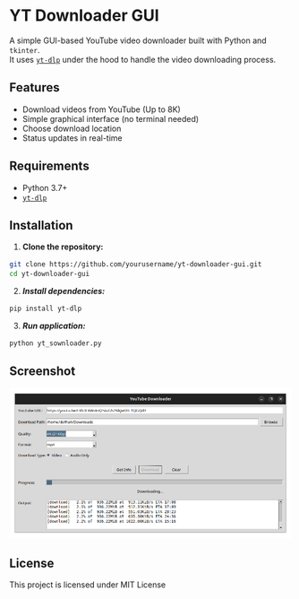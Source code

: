 # YT Downloader GUI

A simple GUI-based YouTube video downloader built with Python and `tkinter`.  
It uses [`yt-dlp`](https://github.com/yt-dlp/yt-dlp) under the hood to handle the video downloading process.

## Features

- Download videos from YouTube (Up to 8K)
- Simple graphical interface (no terminal needed)
- Choose download location
- Status updates in real-time

## Requirements

- Python 3.7+
- [`yt-dlp`](https://github.com/yt-dlp/yt-dlp)

## Installation

1. **Clone the repository:**

```bash
git clone https://github.com/yourusername/yt-downloader-gui.git
cd yt-downloader-gui
```

2. ***Install dependencies:***
```bash
pip install yt-dlp
```
 
3. ***Run application:***
```bash
python yt_sownloader.py
```

## Screenshot
![Nama alternatif](img/Sc.png)

## License
This project is licensed under MIT License
